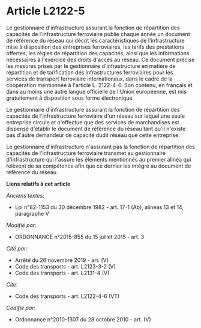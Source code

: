 # Article L2122-5

Le gestionnaire d'infrastructure assurant la fonction de répartition des capacités de l'infrastructure ferroviaire publie
chaque année un document de référence du réseau qui décrit les caractéristiques de l'infrastructure mise à disposition des
entreprises ferroviaires, les tarifs des prestations offertes, les règles de répartition des capacités, ainsi que les
informations nécessaires à l'exercice des droits d'accès au réseau. Ce document précise les mesures prises par le
gestionnaire d'infrastructure en matière de répartition et de tarification des infrastructures ferroviaires pour les services
de transport ferroviaire internationaux, dans le cadre de la coopération mentionnée à l'article L. 2122-4-6. Son contenu, en
français et dans au moins une autre langue officielle de l'Union européenne, est mis gratuitement à disposition sous forme
électronique. 

Le gestionnaire d'infrastructure assurant la fonction de répartition des capacités de l'infrastructure ferroviaire d'un
réseau sur lequel une seule entreprise circule et n'effectue que des services de marchandises est dispensé d'établir le
document de référence du réseau tant qu'il n'existe pas d'autre demandeur de capacité dudit réseau que cette entreprise. 

Le gestionnaire d'infrastructure n'assurant pas la fonction de répartition des capacités de l'infrastructure ferroviaire
transmet au gestionnaire d'infrastructure qui l'assure les éléments mentionnés au premier alinéa qui relèvent de sa
compétence afin que ce dernier les intègre au document de référence du réseau.

**Liens relatifs à cet article**

_Anciens textes_:

  - Loi n°82-1153 du 30 décembre 1982 - art. 17-1 (Ab), alinéas 13 et 14, paragraphe V

_Modifié par_:

  - ORDONNANCE n°2015-855 du 15 juillet 2015 - art. 3

_Cité par_:

  - Arrêté du 26 novembre 2019 - art. (V)
  - Code des transports - art. L2123-3-2 (V)
  - Code des transports - art. L2131-4 (V)

_Cite_:

  - Code des transports - art. L2122-4-6 (VT)

_Codifié par_:

  - Ordonnance n°2010-1307 du 28 octobre 2010 - art. (V)
